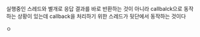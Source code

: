 
실행중인 스레드와 별개로 응답 결과를 바로 반환하는 것이 아니라 callbalck으로 동작하는 상황이 있는데
callback을 처리하기 위한 스레드가 뒷단에서 동작하는 것이다

ㅇ